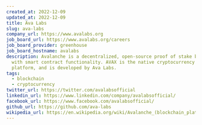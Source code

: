 ```yaml
---
created_at: 2022-12-09
updated_at: 2022-12-09
title: Ava Labs
slug: ava-labs
company_url: https://www.avalabs.org
job_board_url: https://www.avalabs.org/careers
job_board_provider: greenhouse
job_board_hostname: avalabs
description: Avalanche is a decentralized, open-source proof of stake blockchain
  with smart contract functionality. AVAX is the native cryptocurrency of the
  platform, and is developed by Ava Labs.
tags:
  - blockchain
  - cryptocurrency
twitter_url: https://twitter.com/avalabsofficial
linkedin_url: https://www.linkedin.com/company/avalabsofficial/
facebook_url: https://www.facebook.com/avalabsofficial/
github_url: https://github.com/ava-labs
wikipedia_url: https://en.wikipedia.org/wiki/Avalanche_(blockchain_platform)
---
```

